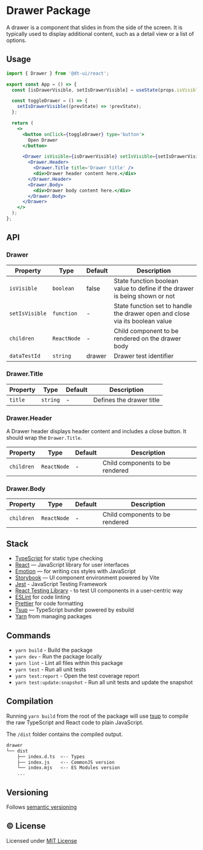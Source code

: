 # Drawer Package

A drawer is a component that slides in from the side of the screen. It is typically used to display additional content, such as a detail view or a list of options.

## Usage

```jsx
import { Drawer } from '@dt-ui/react';

export const App = () => {
  const [isDrawerVisible, setIsDrawerVisible] = useState(props.isVisible);

  const toggleDrawer = () => {
    setIsDrawerVisible((prevState) => !prevState);
  };

  return (
    <>
      <button onClick={toggleDrawer} type='button'>
        Open Drawer
      </button>

      <Drawer isVisible={isDrawerVisible} setIsVisible={setIsDrawerVisible}>
        <Drawer.Header>
          <Drawer.Title title='Drawer title' />
          <div>Drawer header content here.</div>
        </Drawer.Header>
        <Drawer.Body>
          <div>Drawer body content here.</div>
        </Drawer.Body>
      </Drawer>
    </>
  );
};
```

## API

### Drawer

| Property       | Type        | Default | Description                                                                  |
| -------------- | ----------- | ------- | ---------------------------------------------------------------------------- |
| `isVisible`    | `boolean`   | false   | State function boolean value to define if the drawer is being shown or not   |
| `setIsVisible` | `function`  | -       | State function set to handle the drawer open and close via its boolean value |
| `children`     | `ReactNode` | -       | Child component to be rendered on the drawer body                            |
| `dataTestId`   | `string`    | drawer  | Drawer test identifier                                                       |

### Drawer.Title

| Property | Type     | Default | Description              |
| -------- | -------- | ------- | ------------------------ |
| `title`  | `string` | -       | Defines the drawer title |

### Drawer.Header

A Drawer header displays header content and includes a close button. It should wrap the `Drawer.Title`.

| Property   | Type        | Default | Description                     |
| ---------- | ----------- | ------- | ------------------------------- |
| `children` | `ReactNode` | -       | Child components to be rendered |

### Drawer.Body

| Property   | Type        | Default | Description                     |
| ---------- | ----------- | ------- | ------------------------------- |
| `children` | `ReactNode` | -       | Child components to be rendered |

## Stack

- [TypeScript](https://www.typescriptlang.org/) for static type checking
- [React](https://reactjs.org/) — JavaScript library for user interfaces
- [Emotion](https://emotion.sh/docs/introduction) — for writing css styles with JavaScript
- [Storybook](https://storybook.js.org/) — UI component environment powered by Vite
- [Jest](https://jestjs.io/) - JavaScript Testing Framework
- [React Testing Library](https://testing-library.com/) - to test UI components in a user-centric way
- [ESLint](https://eslint.org/) for code linting
- [Prettier](https://prettier.io) for code formatting
- [Tsup](https://github.com/egoist/tsup) — TypeScript bundler powered by esbuild
- [Yarn](https://yarnpkg.com/) from managing packages

## Commands

- `yarn build` - Build the package
- `yarn dev` - Run the package locally
- `yarn lint` - Lint all files within this package
- `yarn test` - Run all unit tests
- `yarn test:report` - Open the test coverage report
- `yarn test:update:snapshot` - Run all unit tests and update the snapshot

## Compilation

Running `yarn build` from the root of the package will use [tsup](https://tsup.egoist.dev/) to compile the raw TypeScript and React code to plain JavaScript.

The `/dist` folder contains the compiled output.

```bash
drawer
└── dist
    ├── index.d.ts  <-- Types
    ├── index.js    <-- CommonJS version
    └── index.mjs   <-- ES Modules version
    ...
```

## Versioning

Follows [semantic versioning](https://semver.org/)

## &copy; License

Licensed under [MIT License](LICENSE.md)

